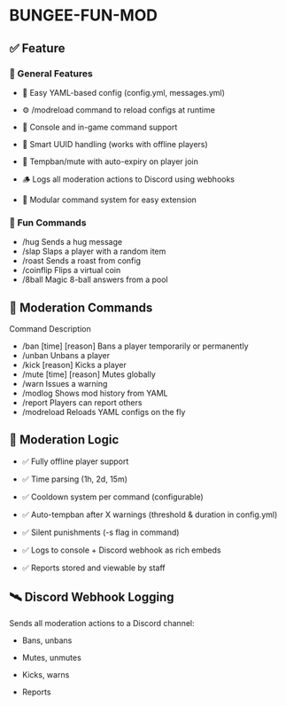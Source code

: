 # BUNGEE-FUN-MOD

## ✅ Feature

### 🧩 General Features
- 🔧 Easy YAML-based config (config.yml, messages.yml)

- ⚙️ /modreload command to reload configs at runtime

- 🔐 Console and in-game command support

- 🧠 Smart UUID handling (works with offline players)

- 🔄 Tempban/mute with auto-expiry on player join

- 🪵 Logs all moderation actions to Discord using webhooks

- 📝 Modular command system for easy extension

### 🎉 Fun Commands
- /hug <player>	Sends a hug message
- /slap <player>	Slaps a player with a random item
- /roast <player>	Sends a roast from config
- /coinflip	Flips a virtual coin
- /8ball <question>	Magic 8-ball answers from a pool

## 🔨 Moderation Commands
Command	Description
- /ban <player> [time] [reason]	Bans a player temporarily or permanently
- /unban <player>	Unbans a player
- /kick <player> [reason]	Kicks a player
- /mute <player> [time] [reason]	Mutes globally
- /warn <player> <reason>	Issues a warning
- /modlog <player>	Shows mod history from YAML
- /report <player> <reason>	Players can report others
- /modreload	Reloads YAML configs on the fly

## 🔐 Moderation Logic
- ✅ Fully offline player support

- ✅ Time parsing (1h, 2d, 15m)

- ✅ Cooldown system per command (configurable)

- ✅ Auto-tempban after X warnings (threshold & duration in config.yml)

- ✅ Silent punishments (-s flag in command)

- ✅ Logs to console + Discord webhook as rich embeds

- ✅ Reports stored and viewable by staff

## 🛰 Discord Webhook Logging
Sends all moderation actions to a Discord channel:

- Bans, unbans

- Mutes, unmutes

- Kicks, warns

- Reports